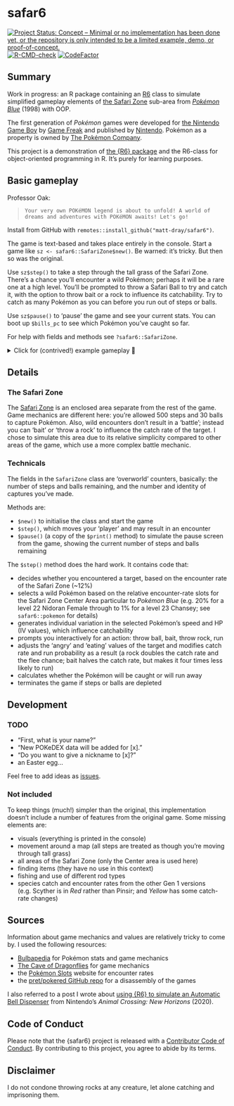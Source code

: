 
<!-- README.md is generated from README.Rmd. Please edit that file -->

# safar6

<!-- badges: start -->

[![Project Status: Concept – Minimal or no implementation has been done
yet, or the repository is only intended to be a limited example, demo,
or
proof-of-concept.](https://www.repostatus.org/badges/latest/concept.svg)](https://www.repostatus.org/#concept)
[![R-CMD-check](https://github.com/matt-dray/safar6/workflows/R-CMD-check/badge.svg)](https://github.com/matt-dray/safar6/actions)
[![CodeFactor](https://www.codefactor.io/repository/github/matt-dray/safar6/badge)](https://www.codefactor.io/repository/github/matt-dray/safar6)
<!-- badges: end -->

## Summary

Work in progress: an R package containing an [R6](https://r6.r-lib.org/)
class to simulate simplified gameplay elements of [the Safari
Zone](https://bulbapedia.bulbagarden.net/wiki/Kanto_Safari_Zone)
sub-area from [*Pokémon
Blue*](https://bulbapedia.bulbagarden.net/wiki/Generation_I) (1998) with
OOP.

The first generation of *Pokémon* games were developed for [the Nintendo
Game Boy](https://en.wikipedia.org/wiki/Game_Boy) by [Game
Freak](https://www.gamefreak.co.jp/) and published by
[Nintendo](https://www.nintendo.com). Pokémon as a property is owned by
[The Pokémon Company](https://www.pokemon.co.jp/).

This project is a demonstration of [the {R6}
package](https://r6.r-lib.org/) and the R6-class for object-oriented
programming in R. It’s purely for learning purposes.

## Basic gameplay

Professor Oak:

> `Your very own POKéMON legend is about to unfold! A world of dreams and adventures with POKéMON awaits! Let's go!`

Install from GitHub with `remotes::install_github("matt-dray/safar6")`.

The game is text-based and takes place entirely in the console. Start a
game like `sz <- safar6::SafariZone$new()`. Be warned: it’s tricky. But
then so was the original.

Use `sz$step()` to take a step through the tall grass of the Safari
Zone. There’s a chance you’ll encounter a wild Pokémon; perhaps it will
be a rare one at a high level. You’ll be prompted to throw a Safari Ball
to try and catch it, with the option to throw bait or a rock to
influence its catchability. Try to catch as many Pokémon as you can
before you run out of steps or balls.

Use `sz$pause()` to ‘pause’ the game and see your current stats. You can
boot up `$bills_pc` to see which Pokémon you’ve caught so far.

For help with fields and methods see `?safar6::SafariZone`.

<details>
<summary>
Click for (contrived!) example gameplay 👾
</summary>

``` r
> sz <- safar6::SafariZone$new()
# Welcome to the SAFARI ZONE!
#  For just $500, you can catch all the Pokemon you want in the park!
#  Would you like to join the hunt?
#  > YES NO
#  That'll be $500 please!
#  We only use a special POKe BALL here.
#  BLUE received 30 SAFARI BALLs!
#  We'll call you on the PA when you run out of time or SAFARI BALLs!
> sz$step()
# 499/500
> sz$step()
# 498/500
> sz$step()
# 497/500
# Wild VENONAT L22 appeared!
# ------------------------
# BALLx30 (1)     BAIT (2)
# THROW ROCK (3)  RUN (4)
# Selection: 
> 3
# BLUE threw a ROCK.
# Wild VENONAT is angry!
# ------------------------
# BALLx30 (1)     BAIT (2)
# THROW ROCK (3)  RUN (4)
# Selection:
> 1
# BLUE used SAFARI BALL!
# Wobble...
# Darn! The POKeMON broke free!
# Wild VENONAT is angry!
# ------------------------
# BALLx29 (1)     BAIT (2)
# THROW ROCK (3)  RUN (4)
# Selection: 
> 1
# BLUE used SAFARI BALL!
# Wobble... Wobble... Wobble...
# All right!
# VENONAT was caught!
# Do you want to give a nickname to VENONAT?
# Selection (YES/NO):
> YES
# Nickname: 
> Tajiri
# TAJIRI was transferred to BILL's PC!
> sz$pause()
# 497/500
# BALLx28
# Transferred to BILL's PC: 1
> sz$bills_pc
#   nickname species level
# 1   Tajiri RHYHORN    25
```

</details>

## Details

### The Safari Zone

The [Safari
Zone](https://bulbapedia.bulbagarden.net/wiki/Kanto_Safari_Zone) is an
enclosed area separate from the rest of the game. Game mechanics are
different here: you’re allowed 500 steps and 30 balls to capture
Pokémon. Also, wild encounters don’t result in a ‘battle’; instead you
can ‘bait’ or ‘throw a rock’ to influence the catch rate of the target.
I chose to simulate this area due to its relative simplicity compared to
other areas of the game, which use a more complex battle mechanic.

### Technicals

The fields in the `SafariZone` class are ‘overworld’ counters,
basically: the number of steps and balls remaining, and the number and
identity of captures you’ve made.

Methods are:

-   `$new()` to initialise the class and start the game
-   `$step()`, which moves your ‘player’ and may result in an encounter
-   `$pause()` (a copy of the `$print()` method) to simulate the pause
    screen from the game, showing the current number of steps and balls
    remaining

The `$step()` method does the hard work. It contains code that:

-   decides whether you encountered a target, based on the encounter
    rate of the Safari Zone (\~12%)
-   selects a wild Pokémon based on the relative encounter-rate slots
    for the Safari Zone Center Area particular to *Pokémon Blue*
    (e.g. 20% for a level 22 Nidoran Female through to 1% for a level 23
    Chansey; see `safar6::pokemon` for details)
-   generates individual variation in the selected Pokémon’s speed and
    HP (IV values), which influence catchability
-   prompts you interactively for an action: throw ball, bait, throw
    rock, run
-   adjusts the ‘angry’ and ‘eating’ values of the target and modifies
    catch rate and run probability as a result (a rock doubles the catch
    rate and the flee chance; bait halves the catch rate, but makes it
    four times less likely to run)
-   calculates whether the Pokémon will be caught or will run away
-   terminates the game if steps or balls are depleted

## Development

### TODO

-   “First, what is your name?”
-   “New POKeDEX data will be added for \[x\].”
-   “Do you want to give a nickname to \[x\]?”
-   an Easter egg…

Feel free to add ideas as
[issues](https://www.github.com/matt-dray/safar6/issues/).

### Not included

To keep things (much!) simpler than the original, this implementation
doesn’t include a number of features from the original game. Some
missing elements are:

-   visuals (everything is printed in the console)
-   movement around a map (all steps are treated as though you’re moving
    through tall grass)
-   all areas of the Safari Zone (only the Center area is used here)
-   finding items (they have no use in this context)
-   fishing and use of different rod types
-   species catch and encounter rates from the other Gen 1 versions
    (e.g. Scyther is in *Red* rather than Pinsir; and *Yellow* has some
    catch-rate changes)

## Sources

Information about game mechanics and values are relatively tricky to
come by. I used the following resources:

-   [Bulbapedia](https://bulbapedia.bulbagarden.net/) for Pokémon stats
    and game mechanics
-   [The Cave of Dragonflies](https://www.dragonflycave.com/) for game
    mechanics
-   the [Pokémon Slots](https://sites.google.com/site/pokemonslots)
    website for encounter rates
-   the [pret/pokered GitHub repo](https://github.com/pret/pokered) for
    a disassembly of the games

I also referred to a post I wrote about [using {R6} to simulate an
Automatic Bell
Dispenser](https://www.rostrum.blog/2020/04/04/repaying-tom-nook-with-r6/)
from Nintendo’s *Animal Crossing: New Horizons* (2020).

## Code of Conduct

Please note that the {safar6} project is released with a [Contributor
Code of
Conduct](https://contributor-covenant.org/version/2/0/CODE_OF_CONDUCT.html).
By contributing to this project, you agree to abide by its terms.

## Disclaimer

I do not condone throwing rocks at any creature, let alone catching and
imprisoning them.
